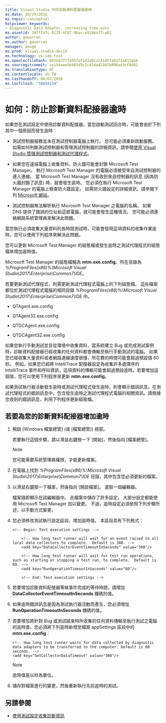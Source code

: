 ```yaml
---
title: Visual Studio 中的診斷資料配接器逾時
ms.date: 10/19/2016
ms.topic: conceptual
helpviewer_keywords:
- Diagnostic Data Adapter, increasing time-outs
ms.assetid: 39fff4fc-9233-4f67-96ac-e81bbaf7ca82
author: gewarren
ms.author: gewarren
manager: douge
ms.prod: visual-studio-dev15
ms.technology: vs-ide-test
ms.openlocfilehash: 093b937f7a957ef1d3a912c31d57a03f1a433ab0
ms.sourcegitcommit: ce154aee5b403d5c1c41da42302b896ad3cf8d82
ms.translationtype: HT
ms.contentlocale: zh-TW
ms.lasthandoff: 06/07/2018
ms.locfileid: "34844234"
---
```

# <a name="how-to-prevent-time-outs-for-diagnostic-data-adapters"></a>如何：防止診斷資料配接器逾時

如果您在測試設定中使用診斷資料配接器，當您啟動測試回合時，可能會由於下列其中一個原因而發生逾時：

-   測試控制器服務並未在測試控制器電腦上執行。 您可能必須重新啟動服務。 如需如何判斷測試控制器和管理測試控制器的詳細資訊，請參閱[使用 Visual Studio 管理測試控制器和測試代理程式](../test/manage-test-controllers-and-test-agents.md)。

-   如果您在遠端電腦上收集資料，防火牆可能會封鎖 Microsoft Test Manager。 執行 Microsoft Test Manager 的電腦必須接受來自測試控制器的連入連線。 當 Microsoft Test Manager 沒有收到來自控制器的訊息 (因為防火牆封鎖了訊息) 時，就會發生逾時。 您必須在執行 Microsoft Test Manager 的電腦上檢查防火牆設定。 如需防火牆設定的詳細資訊，請參閱下列 [Microsoft 網站](http://go.microsoft.com/fwlink/?LinkId=184980)。

-   測試控制器無法解析執行 Microsoft Test Manager 之電腦的名稱。 如果 DNS 提供了錯誤的位址給這部電腦，就可能會發生這種情況。 您可能必須連絡網路系統管理員來解決此問題。

 當您執行必須收集大量資料的長時間測試時，可能會發現這項資料的收集作業逾時。您可以使用下列程序來解決此問題。

 您可以更新 Microsoft Test Manager 的組態檔或發生逾時之測試代理程式的組態檔來增加逾時值。

 Microsoft Test Manager 的組態檔稱為 **mtm.exe.config**。所在目錄為 *%ProgramFiles(x86)%\Microsoft Visual Studio\2017\Enterprise\Common7\IDE*。

 若要更新測試代理程式，則需更新測試代理程式電腦上的下列組態檔。 這些檔案都位於測試代理程式電腦的相同目錄 *%ProgramFiles(x86)%\Microsoft Visual Studio\2017\Enterprise\Common7\IDE* 中。

-   QTAgent.exe.config

-   QTAgent32.exe.config

-   QTDCAgent.exe.config

-   QTDCAgent32.exe.config

 如果您執行手動測試並且從環境中收集資料，當系統建立 Bug 或完成測試案例時，診斷資料配接器已經收集的任何資料都會傳輸至執行手動測試的電腦。 如果您已經收集大量資料或者網路連線速度很慢，所花費的時間可能會超過預設值 60 秒。 例如，如果您已經將 IntelliTrace 配接器設定為收集許多處理序的 IntelliTrace 事件和呼叫資訊，這項資料的傳輸可能會超過預設逾時。若要增加這個值，您可以使用下列程序來更新 **mtm.exe.config**。

 如果測試執行器活動發生逾時或測試代理程式發生逾時，則會顯示錯誤訊息。在測試代理程式的錯誤訊息中，包含發生逾時之測試代理程式電腦的相關資訊。請根據您收到的錯誤訊息，利用下列程序更新組態檔。

## <a name="to-increase-the-time-outs-for-your-diagnostic-data-adapters"></a>若要為您的診斷資料配接器增加逾時

1.  開啟 [Windows 檔案總管] (或 [檔案總管]) 視窗。

     若要執行這個步驟，請以滑鼠右鍵按一下 [開始]，然後指向 [檔案總管]。

    > [!NOTE]
    > 您可能需要系統管理員權限，才能更新檔案。

2.  在電腦上找到 *%ProgramFiles(x86)%\Microsoft Visual Studio\2017\Enterprise\Common7\IDE* 目錄，其中包含您必須更新的檔案。

3.  以滑鼠右鍵按一下檔案，然後指向 [開啟檔案]。 選取一個編輯器。

     檔案隨即顯示在該編輯器中。 此檔案中儲存了許多設定， 大部分設定都能使用 Microsoft Test Manager 加以變更。 不過，逾時設定必須依照下列步驟所述，以手動方式變更。

4.  您必須修改測試執行設定區段，增加逾時值。 本區段具有下列格式：

    ```text
    <!-- Begin: Test execution settings -->

        <!-- How long test runner will wait for an event raised to all local data collectors to complete.  Default is 300. -->
        <add key="DataCollectorEventTimeoutInSeconds" value="300"/>

        <!-- How long test runner will wait for test run operations, such as starting or stopping a test run, to complete.  Default is 60. -->
        <add key="RunOperationTimeoutInSeconds" value="60"/>

        <!-- End: Test execution settings -->
    ```

5.  若要增加診斷資料配接器等候事件完成的等待時間，請增加 **DataCollectorEventTimeoutInSeconds** 機碼的值。

6.  如果逾時錯誤訊息是因為測試執行器活動而產生，您必須增加 **RunOperationTimeoutInSeconds** 機碼的值。

7.  若要增加將針對 Bug 或測試結束時所收集的任何資料傳輸至執行測試之電腦的逾時值，您必須將下列逾時新增至檔案 appSettings 區段中的 **mtm.exe.config**：

    ```text
    <!-- How long test runner waits for data collected by diagnostic data adapters to be transferred to the computer. Default is 60 seconds. -->
    <add key="GetCollectorDataTimeout" value="300"/>
    ```

    > [!NOTE]
    > 逾時值是以秒為單位。

8.  儲存對檔案進行的變更，然後重新執行先前逾時的測試。

## <a name="see-also"></a>另請參閱

- [使用測試設定收集診斷資訊](../test/collect-diagnostic-information-using-test-settings.md)